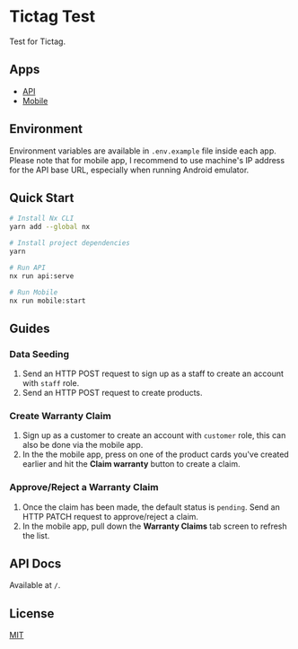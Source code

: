 # Tictag Test

Test for Tictag.

## Apps

- [API](apps/api/)
- [Mobile](apps/mobile/)

## Environment

Environment variables are available in `.env.example` file inside each app. Please note that for mobile app, I recommend to use machine's IP address for the API base URL, especially when running Android emulator.

## Quick Start

```zsh
# Install Nx CLI
yarn add --global nx

# Install project dependencies
yarn

# Run API
nx run api:serve

# Run Mobile
nx run mobile:start
```

## Guides

### Data Seeding

1. Send an HTTP POST request to sign up as a staff to create an account with `staff` role.
2. Send an HTTP POST request to create products.

### Create Warranty Claim

1. Sign up as a customer to create an account with `customer` role, this can also be done via the mobile app.
2. In the the mobile app, press on one of the product cards you've created earlier and hit the **Claim warranty** button to create a claim.

### Approve/Reject a Warranty Claim

1. Once the claim has been made, the default status is `pending`. Send an HTTP PATCH request to approve/reject a claim.
2. In the mobile app, pull down the **Warranty Claims** tab screen to refresh the list.


## API Docs

Available at `/`.

## License

[MIT](LICENSE)
